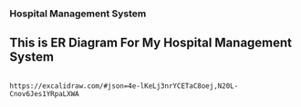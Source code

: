 ### Hospital Management System

## This is ER Diagram For My Hospital Management System

```

https://excalidraw.com/#json=4e-lKeLj3nrYCETaC8oej,N20L-Cnov6Jes1YRpaLXWA


```